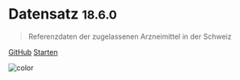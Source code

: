 
<div class='animation'></div>

# Datensatz <small>18.6.0</small>

> Referenzdaten der zugelassenen Arzneimittel in der Schweiz

[GitHub](https://github.com/epha/domain-datensatz)
[Starten](#Einleitung)

![color](#21374b)
